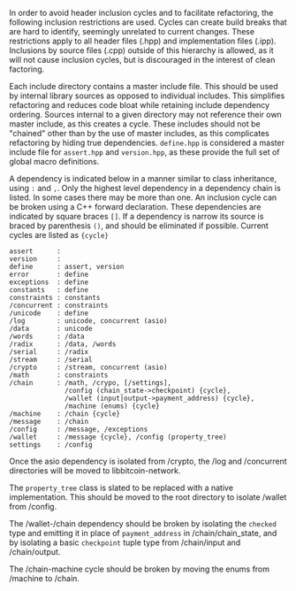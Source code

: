 In order to avoid header inclusion cycles and to facilitate refactoring, the following inclusion restrictions are used. Cycles can create build breaks that are hard to identify, seemingly unrelated to current changes. These restrictions apply to all header files (.hpp) and implementation files (.ipp). Inclusions by source files (.cpp) outside of this hierarchy is allowed, as it will not cause inclusion cycles, but is discouraged in the interest of clean factoring.

Each include directory contains a master include file. This should be used by internal library sources as opposed to individual includes. This simplifies refactoring and reduces code bloat while retaining include dependency ordering. Sources internal to a given directory may not reference their own master include, as this creates a cycle. These includes should not be "chained" other than by the use of master includes, as this complicates refactoring by hiding true dependencies. `define.hpp` is considered a master include file for `assert.hpp` and `version.hpp`, as these provide the full set of global macro definitions.

A dependency is indicated below in a manner similar to class inheritance, using `:` and `,`. Only the highest level dependency in a dependency chain is listed. In some cases there may be more than one. An inclusion cycle can be broken using a C++ forward declaration. These dependencies are indicated by square braces `[]`. If a dependency is narrow its source is braced by parenthesis `()`, and should be eliminated if possible. Current cycles are listed as `{cycle}`

```
assert      :
version     :
define      : assert, version
error       : define
exceptions  : define
constants   : define
constraints : constants
/concurrent : constraints
/unicode    : define
/log        : unicode, concurrent (asio)
/data       : unicode
/words      : /data
/radix      : /data, /words
/serial     : /radix
/stream     : /serial
/crypto     : /stream, concurrent (asio)
/math       : constraints
/chain      : /math, /crypo, [/settings],
              /config (chain_state->checkpoint) {cycle},
              /wallet (input|output->payment_address) {cycle},
              /machine (enums) {cycle}
/machine    : /chain {cycle}
/message    : /chain
/config     : /message, /exceptions
/wallet     : /message {cycle}, /config (property_tree)
settings    : /config
```
Once the asio dependency is isolated from /crypto, the /log and /concurrent directories will be moved to libbitcoin-network.

The `property_tree` class is slated to be replaced with a native implementation. This should be moved to the root directory to isolate /wallet from /config.

The /wallet-/chain dependency should be broken by isolating the `checked` type and emitting it in place of `payment_address` in /chain/chain_state, and by isolating a basic `checkpoint` tuple type from /chain/input and /chain/output.

The /chain-machine cycle should be broken by moving the enums from /machine to /chain.